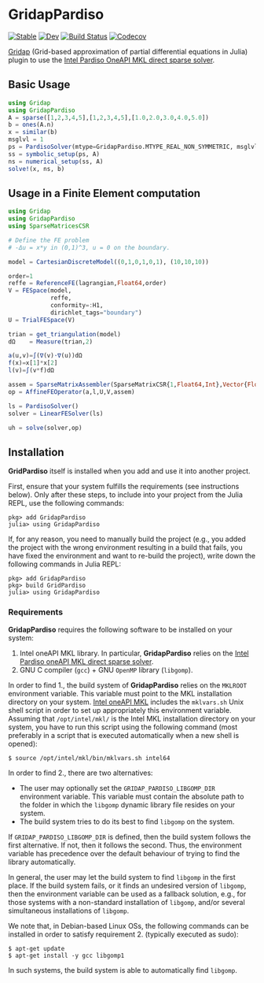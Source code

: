 # GridapPardiso

[![Stable](https://img.shields.io/badge/docs-stable-blue.svg)](https://gridap.github.io/GridapPardiso.jl/stable)
[![Dev](https://img.shields.io/badge/docs-dev-blue.svg)](https://gridap.github.io/GridapPardiso.jl/dev)
[![Build Status](https://github.com/gridap/GridapPardiso.jl/workflows/CI/badge.svg?branch=master)](https://github.com/gridap/GridapPardiso.jl/actions?query=workflow%3ACI) 
[![Codecov](https://codecov.io/gh/gridap/GridapPardiso.jl/branch/master/graph/badge.svg)](https://codecov.io/gh/gridap/GridapPardiso.jl)

[Gridap](https://github.com/gridap/Gridap.jl) (Grid-based approximation of partial differential equations in Julia) plugin to use the [Intel Pardiso OneAPI MKL direct sparse solver](https://www.intel.com/content/www/us/en/developer/tools/oneapi/onemkl.html).

## Basic Usage

```julia
using Gridap
using GridapPardiso
A = sparse([1,2,3,4,5],[1,2,3,4,5],[1.0,2.0,3.0,4.0,5.0])
b = ones(A.n)
x = similar(b)
msglvl = 1
ps = PardisoSolver(mtype=GridapPardiso.MTYPE_REAL_NON_SYMMETRIC, msglvl=msglvl)
ss = symbolic_setup(ps, A)
ns = numerical_setup(ss, A)
solve!(x, ns, b)
```

## Usage in a Finite Element computation

```julia
using Gridap
using GridapPardiso
using SparseMatricesCSR

# Define the FE problem
# -Δu = x*y in (0,1)^3, u = 0 on the boundary.

model = CartesianDiscreteModel((0,1,0,1,0,1), (10,10,10))

order=1
reffe = ReferenceFE(lagrangian,Float64,order)
V = FESpace(model,
            reffe,
            conformity=:H1,
            dirichlet_tags="boundary")
U = TrialFESpace(V)

trian = get_triangulation(model)
dΩ    = Measure(trian,2)

a(u,v)=∫(∇(v)⋅∇(u))dΩ
f(x)=x[1]*x[2]
l(v)=∫(v*f)dΩ

assem = SparseMatrixAssembler(SparseMatrixCSR{1,Float64,Int},Vector{Float64},U,V)
op = AffineFEOperator(a,l,U,V,assem)

ls = PardisoSolver()
solver = LinearFESolver(ls)

uh = solve(solver,op)
```

## Installation

**GridPardiso** itself is installed when you add and use it into another project.

First, ensure that your system fulfills the requirements (see instructions below). Only after these steps, to include into your project from the Julia REPL, use the following commands:

```
pkg> add GridapPardiso
julia> using GridapPardiso
```

If, for any reason, you need to manually build the project (e.g., you added the project with the wrong environment resulting in a build that fails, you have fixed the environment and want to re-build the project), write down the following commands in Julia REPL:

```
pkg> add GridapPardiso
pkg> build GridPardiso
julia> using GridapPardiso
```

### Requirements

**GridapPardiso** requires the following software to be installed on your system:

1. Intel oneAPI MKL library. In particular, **GridapPardiso** relies on the 
   [Intel Pardiso oneAPI MKL direct sparse solver](https://www.intel.com/content/www/us/en/developer/tools/oneapi/onemkl.html).
2. GNU C compiler (`gcc`) + GNU `OpenMP` library (`libgomp`). 

In order to find 1., the build system of **GridapPardiso** relies on the `MKLROOT` environment variable. This variable must point to the MKL installation directory on your system. [Intel oneAPI MKL](https://www.intel.com/content/www/us/en/developer/tools/oneapi/onemkl.html) includes the `mklvars.sh` Unix shell script in order to set up appropriately this environment variable. Assuming that `/opt/intel/mkl/` is the Intel MKL installation directory on your system, you have to run this script using the following command (most preferably in a script that is executed automatically when a new shell is opened):

```
$ source /opt/intel/mkl/bin/mklvars.sh intel64
```

In order to find 2., there are two alternatives:

* The user may optionally set the `GRIDAP_PARDISO_LIBGOMP_DIR` environment variable. This variable must contain the absolute path to the folder in which the `libgomp` dynamic library file resides on your system.
* The build system tries to do its best to find `libgomp` on the system.

If `GRIDAP_PARDISO_LIBGOMP_DIR` is defined, then the build system follows the first alternative. If not, then it follows the second. Thus, the environment variable has precedence over the default behaviour of trying to find the library automatically.

In general, the user may let the build system to find `libgomp` in the first place. If the build system fails, or it finds an undesired version of `libgomp`, then the environment variable can be used as a fallback solution, e.g., for those systems with a non-standard installation of `libgomp`, and/or several simultaneous installations of `libgomp`. 

We note that, in Debian-based Linux OSs, the following commands can be installed in order to satisfy requirement 2. (typically executed as sudo):

```
$ apt-get update
$ apt-get install -y gcc libgomp1
```

In such systems, the build system is able to automatically find `libgomp`.

